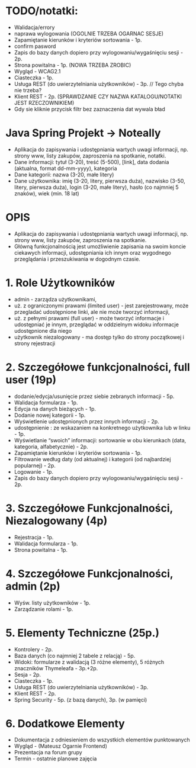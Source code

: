 # TODO/notatki:
- Walidacja/errory
- naprawa wylogowania (OGOLNIE TRZEBA OGARNAC SESJE)
- Zapamiętanie kierunków i kryteriów sortowania - 1p.
- confirm pasword
- Zapis do bazy danych dopiero przy wylogowaniu/wygaśnięciu sesji - 2p.
- Strona powitalna - 1p. (NOWA TRZEBA ZROBIC)
- Wygląd - WCAG2.1
- Ciasteczka - 1p.
- Usługa REST (do uwierzytelniania użytkowników) - 3p. // Tego chyba nie trzeba?
- Klient REST - 2p. (SPRAWDZANIE CZY NAZWA KATALOGU/NOTATKI JEST RZECZOWNIKIEM)
- Gdy sie kliknie przycisk filtr bez zaznaczenia dat wywala bład

#               Java Spring Projekt -> Noteally

- Aplikacja do zapisywania i udostępniania wartych uwagi informacji, 
np. strony www, listy zakupów, zaproszenia na spotkanie, notatki.
- Dane informacji: tytuł (3-20), treść (5-500), [link], data dodania 
(aktualna, format dd-mm-yyyy), kategoria
- Dane kategorii: nazwa (3-20, małe litery)
- Dane użytkownika: imię (3-20, litery, pierwsza duża), nazwisko 
(3-50, litery, pierwsza duża), login (3-20, małe litery), hasło (co 
najmniej 5 znaków), wiek (min. 18 lat)

#                       OPIS
- Aplikacja do zapisywania i udostępniania wartych uwagi 
informacji, np. strony www, listy zakupów, zaproszenia 
na spotkanie.
- Główną funkcjonalnością jest umożliwienie zapisania na 
swoim koncie ciekawych informacji, udostępniania ich 
innym oraz wygodnego przeglądania i przeszukiwania w 
dogodnym czasie.

#               1. Role Użytkowników
- admin - zarządza użytkownikami,
- uż. z ograniczonymi prawami (limited user) - jest
zarejestrowany, może przegladać udostępnione linki, ale nie
może tworzyć informacji,
- uż. z pełnymi prawami (full user) - może tworzyć informacje i
udostępniać je innym, przeglądać w oddzielnym widoku
informacje udostępnione dla niego
- użytkownik niezalogowany - ma dostęp tylko do strony
początkowej i strony rejestracji

#       2. Szczegółowe funkcjonalności, full user (19p)
- dodanie/edycja/usunięcie przez siebie zebranych informacji - 5p.
- Walidacja formularza - 1p.
- Edycja na danych bieżących - 1p.
- Dodanie nowej kategorii - 1p.
- Wyświetlenie udostępnionych przez innych informacji - 2p.
- udostępnienie : ze wskazaniem na konkretnego użytkownika lub w linku - 1p.
- Wyświetlanie “swoich” informacji: sortowanie w obu kierunkach (data, 
kategoria, alfabetycznie) - 2p.
- Zapamiętanie kierunków i kryteriów sortowania - 1p.
- Filtrowanie według daty (od aktualnej) i kategorii (od najbardziej popularnej) - 2p.
- Logowanie - 1p.
- Zapis do bazy danych dopiero przy wylogowaniu/wygaśnięciu sesji - 2p.

#       3. Szczegółowe Funkcjonalności, Niezalogowany (4p)
- Rejestracja - 1p.
- Walidacja formularza - 1p.
- Strona powitalna - 1p.

#       4. Szczegółowe Funkcjonalności, admin (2p)
- Wyśw. listy użytkowników - 1p.
- Zarządzanie rolami - 1p.

#       5. Elementy Techniczne (25p.)
- Kontrolery - 2p.
- Baza danych (co najmniej 2 tabele z relacją) - 5p.
- Widoki: formularze z walidacją (3 różne elementy), 
    5 różnych znaczników Thymeleafa - 3p.+2p.
- Sesja - 2p.
- Ciasteczka - 1p.
- Usługa REST (do uwierzytelniania użytkowników) - 3p.
- Klient REST - 2p.
- Spring Security - 5p. (z bazą danych), 3p. (w pamięci)

#       6. Dodatkowe Elementy
- Dokumentacja z odniesieniem do wszystkich 
elementów punktowanych
- Wygląd - (Mateusz Ogarnie Frontend)
- Prezentacja na forum grupy
- Termin - ostatnie planowe zajęcia
